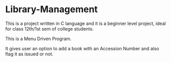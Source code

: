 # Library-Management
This is a project written in C language and it is a beginner level project, ideal for class 12th/1st sem of college students.

This is a Menu Driven Program. 

It gives user an option to add a book with an Accession Number and also flag it as issued or not.
